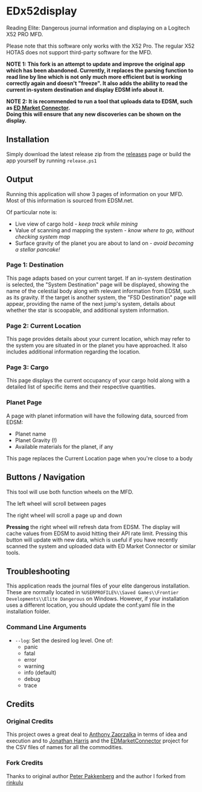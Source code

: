 # EDx52display

Reading Elite: Dangerous journal information and displaying on a Logitech X52 PRO MFD.

Please note that this software only works with the X52 Pro. The regular X52 HOTAS does not support third-party software for the MFD.

**NOTE 1: This fork is an attempt to update and improve the original app which has been abandoned. Currently, it replaces the parsing function to read 
line by line which is not only much more efficient but is working correctly again and doesn't "freeze". It also adds the ability to read the current
in-system destination and display EDSM info about it.**

**NOTE 2: It is recommended to run a tool that uploads data to EDSM, such as [ED Market Connector](https://github.com/Marginal/EDMarketConnector). <br>
Doing this will ensure that any new discoveries can be shown on the display.**

## Installation

Simply download the latest release zip from the [releases](https://github.com/pellux-network/EDx52display/releases/latest) page or build the app yourself
by running `release.ps1`

## Output

Running this application will show 3 pages of information on your MFD. Most of this information is sourced from EDSM.net.

Of particular note is:

- Live view of cargo hold - *keep track while mining*
- Value of scanning and mapping the system - *know where to go, without checking system map*
- Surface gravity of the planet you are about to land on - *avoid becoming a stellar pancake!*

### Page 1: Destination

This page adapts based on your current target. If an in-system destination is selected, the "System Destination" page will be displayed, showing the name of the celestial body along with 
relevant information from EDSM, such as its gravity. If the target is another system, the "FSD Destination" page will appear, providing the name of the next jump's system, details about 
whether the star is scoopable, and additional system information.

### Page 2: Current Location

This page provides details about your current location, which may refer to the system you are situated in or the planet you have approached. 
It also includes additional information regarding the location.

### Page 3: Cargo

This page displays the current occupancy of your cargo hold along with a detailed list of specific items and their respective quantities.

### Planet Page

A page with planet information will have the following data, sourced from EDSM:

- Planet name
- Planet Gravity (!)
- Available materials for the planet, if any

This page replaces the Current Location page when you're close to a body

## Buttons / Navigation

This tool will use both function wheels on the MFD.

The left wheel will scroll between pages

The right wheel will scroll a page up and down

**Pressing** the right wheel will refresh data from EDSM. The display will cache values from EDSM to avoid hitting their API rate limit. 
Pressing this button will update with new data, which is useful if you have recently scanned the system and uploaded data with ED Market Connector or similar tools.

## Troubleshooting

This application reads the journal files of your elite dangerous installation.
These are normally located in `%USERPROFILE%\\Saved Games\\Frontier Developments\\Elite Dangerous` on Windows. However, if your installation
uses a different location, you should update the conf.yaml file in the installation folder.

### Command Line Arguments

- `--log`: Set the desired log level. One of:
  - panic 
  - fatal 
  - error
  - warning
  - info (default)
  - debug 
  - trace

## Credits

### Original Credits
This project owes a great deal to [Anthony Zaprzalka](https://github.com/AZaps) in terms of idea and execution
and to [Jonathan Harris](https://github.com/Marginal) and the [EDMarketConnector](https://github.com/Marginal/EDMarketConnector) project
for the CSV files of names for all the commodities.

### Fork Credits
Thanks to original author [Peter Pakkenberg](https://github.com/peterbn) and the author I forked from [rinkulu](https://github.com/rinkulu/)

